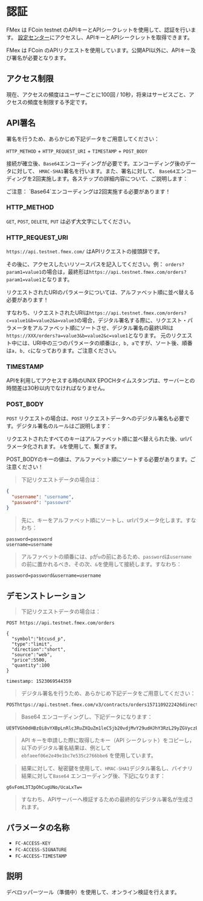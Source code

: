 # 認証


FMex は FCoin testnet のAPIキーとAPIシークレットを使用して、認証を行います。 [設定センター](https://exchange.fcoin.com/settings/api)にアクセスし、APIキーとAPIシークレットを取得できます。

FMex は FCoin のAPIリクエストを使用しています。公開API以外に、APIキー及び署名が必要となります。




## アクセス制限

現在、アクセスの頻度はユーザーごとに100回 / 10秒，将来はサービスごと、アクセスの頻度を制限する予定です。



## API署名

署名を行うため、あらかじめ下記データをご用意してください：

`HTTP_METHOD` + `HTTP_REQUEST_URI` + `TIMESTAMP` + `POST_BODY`

接続が確立後、`Base64`エンコーディングが必要です。エンコーディング後のデータに対して、 `HMAC-SHA1`署名を行います。また、署名に対して、 `Base64`エンコーディングを2回実施します。各ステップの詳細内容について、ご説明します：

<aside class="warning">
ご注意： `Base64`エンコーディングは2回実施する必要があります！
</aside>

### HTTP_METHOD

`GET`, `POST`, `DELETE`, `PUT` は必ず大文字にしてください。

### HTTP_REQUEST_URI

`https://api.testnet.fmex.com/` はAPIリクエストの接頭辞です。

その後に、アクセスしたいリソースパスを記入してください。例： `orders?param1=value1`の場合は，最終形は`https://api.testnet.fmex.com/orders?param1=value1`となります。

リクエストされたURIのパラメータについては、アルファベット順に並べ替える必要があります！

すなわち、リクエストされたURIは`https://api.testnet.fmex.com/orders?c=value1&b=value2&a=value3`の場合，デジタル署名する際に、リクエスト・パラメータをアルファベット順にソートさせ、デジタル署名の最終URIは`https://XXX/orders?a=value3&b=value2&c=value1`となります。
元のリクエスト中には、URI中の三つのパラメータの順番は`c, b, a`ですが、ソート後、順番は`a, b, c`になっております。ご注意ください。

### TIMESTAMP

APIを利用してアクセスする時のUNIX EPOCHタイムスタンプは、サーバーとの時間差は30秒以内でなければなりません。

### POST_BODY

`POST` リクエストの場合は、`POST` リクエストデータへのデジタル署名も必要です。デジタル署名のルールはご説明します：

リクエストされたすべてのキーはアルファベット順に並べ替えられた後、urlパラメータ化されます。 `&`を使用して、繋ぎます。 

<aside class="warning">
POST_BODYのキーの値は、アルファベット順にソートする必要があります。ご注意ください！
</aside>

> 下記リクエストデータの場合は：

```json
{
  "username": "username",
  "password": "passowrd"
}
```

> 先に、キーをアルファベット順にソートし、urlパラメータ化します。すなわち：

```
password=password
username=username
```

> アルファベットの順番には、`p`が`u`の前にあるため、`password`は`username` の前に置かれるべき、その次、`&`を使用して接続します。すなわち：

```
password=password&username=username
```

## デモンストレーション

> 下記リクエストデータの場合は：

```
POST https://api.testnet.fmex.com/orders

{
  "symbol":"btcusd_p",
  "type":"limit",
  "direction":"short",
  "source":"web",
  "price":5500,
  "quantity":100
}

timestamp: 1523069544359
```

> デジタル署名を行うため、あらかじめ下記データをご用意してください：

```
POSThttps://api.testnet.fmex.com/v3/contracts/orders1571109222426direction=short&price=5500&quantity=100&source=WEB&symbol=btcusd_p&type=limit
```

> Base64 エンコーディングし、下記データになります：

```
UE9TVGh0dHBzOi8vYXBpLnRlc3RuZXQuZm1leC5jb20vdjMvY29udHJhY3RzL29yZGVyczE1NzExMDkyMjI0MjZkaXJlY3Rpb249c2hvcnQmcHJpY2U9NTUwMCZxdWFudGl0eT0xMDAmc291cmNlPVdFQiZzeW1ib2w9YnRjdXNkX3AmdHlwZT1saW1pdA==
```

> API キーを申請した際に取得したキー（API シークレット）をコピーし，以下のデジタル署名結果は、例として `ebfaeef06e2e49e1bc7e535c2766bbe6` を使用しています。

> 結果に対して、秘密鍵を使用して、`HMAC-SHA1`デジタル署名し、バイナリ結果に対して`Base64` エンコーディング後、下記になります：

```
g6vFomL3T3pOhCugUNo/UcaLxTw=
```

> すなわち、APIサーバーへ検証するための最終的なデジタル署名が生成されます。

## パラメータの名称

* `FC-ACCESS-KEY`
* `FC-ACCESS-SIGNATURE`
* `FC-ACCESS-TIMESTAMP`

## 説明

デベロッパーツール（準備中）を使用して、オンライン検証を行えます。
